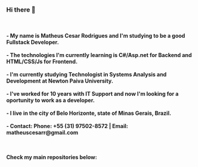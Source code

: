 ### Hi there 👋
<b>
<br><br>- My name is Matheus Cesar Rodrigues and I'm studying to be a good Fullstack Developer.
<br><br>- The technologies I'm currently learning is C#/Asp.net for Backend and HTML/CSS/Js for Frontend.
<br><br>- I'm currently studying Technologist in Systems Analysis and Development at Newton Paiva University.
<br><br>- I've worked for 10 years with IT Support and now I'm looking for a oportunity to work as a developer.
<br><br>- I live in the city of Belo Horizonte, state of Minas Gerais, Brazil.
<br><br>- Contact: Phone: +55 (31) 97502-8572   |   Email: matheuscesarr@gmail.com



<br><br>Check my main repositories below:
</b>
<!--
**matheuscesarr/matheuscesarr** is a ✨ _special_ ✨ repository because its `README.md` (this file) appears on your GitHub profile.

Here are some ideas to get you started:

- 🔭 I’m currently working on ...
- 🌱 I’m currently learning ...
- 👯 I’m looking to collaborate on ...
- 🤔 I’m looking for help with ...
- 💬 Ask me about ...
- 📫 How to reach me: ...
- 😄 Pronouns: ...
- ⚡ Fun fact: ...
-->
